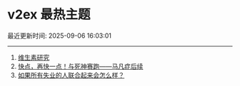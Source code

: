 # v2ex 最热主题

最近更新时间: 2025-09-06 16:03:01

--- 
1. [维生素研究](https://www.v2ex.com/t/1157425) 
2. [快点，再快一点！与死神赛跑——马凡症后续](https://www.v2ex.com/t/1157444) 
3. [如果所有失业的人联合起来会怎么样？](https://www.v2ex.com/t/1157451) 
